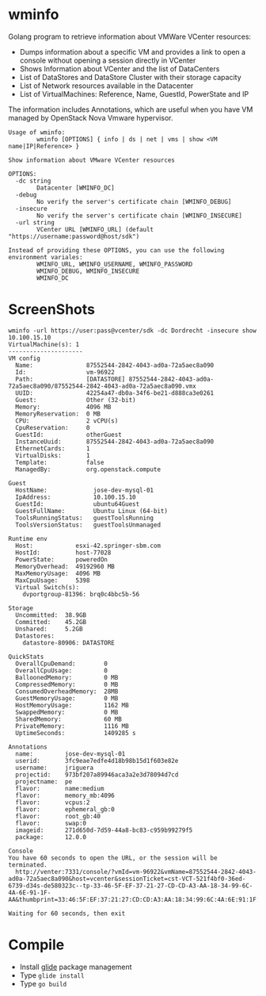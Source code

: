 # wminfo

Golang program to retrieve information about VMWare VCenter resources:

* Dumps information about a specific VM and provides a link to open a 
  console without opening a session directly in VCenter
* Shows Information about VCenter and the list of DataCenters
* List of DataStores and DataStore Cluster with their storage capacity
* List of Network resources available in the Datacenter
* List of VirtualMachines: Reference, Name, GuestId, PowerState and IP

The information includes Annotations, which are useful when you have VM managed
by OpenStack Nova Vmware hypervisor.


```
Usage of wminfo:
        wminfo [OPTIONS] { info | ds | net | vms | show <VM name|IP|Reference> }

Show information about VMware VCenter resources

OPTIONS:
  -dc string
        Datacenter [WMINFO_DC]
  -debug
        No verify the server's certificate chain [WMINFO_DEBUG]
  -insecure
        No verify the server's certificate chain [WMINFO_INSECURE]
  -url string
        VCenter URL [WMINFO_URL] (default "https://username:password@host/sdk")

Instead of providing these OPTIONS, you can use the following environment variales:
        WMINFO_URL, WMINFO_USERNAME, WMINFO_PASSWORD
        WMINFO_DEBUG, WMINFO_INSECURE
        WMINFO_DC
```

# ScreenShots

```
wminfo -url https://user:pass@vcenter/sdk -dc Dordrecht -insecure show 10.100.15.10
VirtualMachine(s): 1
---------------------
VM config
  Name:               87552544-2842-4043-ad0a-72a5aec8a090
  Id:                 vm-96922
  Path:               [DATASTORE] 87552544-2842-4043-ad0a-72a5aec8a090/87552544-2842-4043-ad0a-72a5aec8a090.vmx
  UUID:               42254a47-db0a-34f6-be21-d888ca3e0261
  Guest:              Other (32-bit)
  Memory:             4096 MB
  MemoryReservation:  0 MB
  CPU:                2 vCPU(s)
  CpuReservation:     0
  GuestId:            otherGuest
  InstanceUuid:       87552544-2842-4043-ad0a-72a5aec8a090
  EthernetCards:      1
  VirtualDisks:       1
  Template:           false
  ManagedBy:          org.openstack.compute

Guest
  HostName:             jose-dev-mysql-01
  IpAddress:            10.100.15.10
  GuestId:              ubuntu64Guest
  GuestFullName:        Ubuntu Linux (64-bit)
  ToolsRunningStatus:   guestToolsRunning
  ToolsVersionStatus:   guestToolsUnmanaged

Runtime env
  Host:            esxi-42.springer-sbm.com
  HostId:          host-77028
  PowerState:      poweredOn
  MemoryOverhead:  49192960 MB
  MaxMemoryUsage:  4096 MB
  MaxCpuUsage:     5398
  Virtual Switch(s):
    dvportgroup-81396: brq0c4bbc5b-56

Storage
  Uncommitted:  38.9GB
  Committed:    45.2GB
  Unshared:     5.2GB
  Datastores:
    datastore-80906: DATASTORE

QuickStats
  OverallCpuDemand:        0
  OverallCpuUsage:         0
  BalloonedMemory:         0 MB
  CompressedMemory:        0 MB
  ConsumedOverheadMemory:  28MB
  GuestMemoryUsage:        0 MB
  HostMemoryUsage:         1162 MB
  SwappedMemory:           0 MB
  SharedMemory:            60 MB
  PrivateMemory:           1116 MB
  UptimeSeconds:           1409285 s

Annotations
  name:         jose-dev-mysql-01
  userid:       3fc9eae7edfe4d18b98b15d1f603e82e
  username:     jriguera
  projectid:    973bf207a89946aca3a2e3d78094d7cd
  projectname:  pe
  flavor:       name:medium
  flavor:       memory_mb:4096
  flavor:       vcpus:2
  flavor:       ephemeral_gb:0
  flavor:       root_gb:40
  flavor:       swap:0
  imageid:      271d650d-7d59-44a8-bc83-c959b99279f5
  package:      12.0.0

Console
You have 60 seconds to open the URL, or the session will be terminated.
  http://venter:7331/console/?vmId=vm-96922&vmName=87552544-2842-4043-ad0a-72a5aec8a090&host=vcenter&sessionTicket=cst-VCT-521f4bf0-36ed-6739-d34s-de580323c--tp-33-46-5F-EF-37-21-27-CD-CD-A3-AA-18-34-99-6C-4A-6E-91-1F-AA&thumbprint=33:46:5F:EF:37:21:27:CD:CD:A3:AA:18:34:99:6C:4A:6E:91:1F:AA

Waiting for 60 seconds, then exit

```

# Compile

* Install [glide](https://glide.sh/) package management
* Type `glide install`
* Type `go build`




